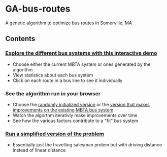# GA-bus-routes
A genetic algorithm to optimize bus routes in Somerville, MA

## Contents
### [Explore the different bus systems with this interactive demo](http://htmlpreview.github.io/?https://github.com/brayden-gg/GA-bus-routes/blob/master/Demo/displayResults.html)
 - Choose either the current MBTA system or ones generated by the algorithm
 - View statistics about each bus system
 - Click on each route in a bus line to see it individually
 
 ### See the algorithm run in your browser
 - Choose the [randomly initialized version](http://htmlpreview.github.io/?https://github.com/brayden-gg/GA-bus-routes/blob/master/Algorithm/EfficentLines.html) or the [version that makes improvements on the existing MBTA bus system](http://htmlpreview.github.io/?https://github.com/brayden-gg/GA-bus-routes/blob/master/Algorithm/PlugInLines.html)
 - Watch the algorthm iterativly make improvements over time
 - See how the various factors contribute to a "fit" bus system
 
### [Run a simplified version of the problem](http://htmlpreview.github.io/?https://github.com/brayden-gg/GA-bus-routes/blob/master/Algorithm/oneLine.html)
- Essentially just the travelling salesman prolem but with driving distance instead of linear distance

